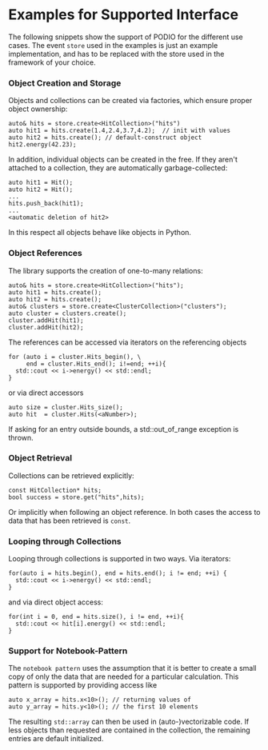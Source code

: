 # Examples for Supported Interface

The following snippets show the support of PODIO for the different use cases.
 The event `store` used in the examples is just an example implementation, and has to be replaced with the store used in the framework of your choice.

### Object Creation and Storage

Objects and collections can be created via factories, which ensure proper object ownership:

    auto& hits = store.create<HitCollection>("hits")
    auto hit1 = hits.create(1.4,2.4,3.7,4.2);  // init with values
    auto hit2 = hits.create(); // default-construct object
    hit2.energy(42.23);

In addition, individual objects can be created in the free. If they aren't attached to a collection, they are automatically garbage-collected:

    auto hit1 = Hit();
    auto hit2 = Hit();
    ...
    hits.push_back(hit1);
    ...
    <automatic deletion of hit2>

In this respect all objects behave like objects in Python.

### Object References

The library supports the creation of one-to-many relations:

    auto& hits = store.create<HitCollection>("hits");
    auto hit1 = hits.create();
    auto hit2 = hits.create();
    auto& clusters = store.create<ClusterCollection>("clusters");
    auto cluster = clusters.create();
    cluster.addHit(hit1);
    cluster.addHit(hit2);

The references can be accessed via iterators on the referencing objects

    for (auto i = cluster.Hits_begin(), \
         end = cluster.Hits_end(); i!=end; ++i){
      std::cout << i->energy() << std::endl;
    }

or via direct accessors

    auto size = cluster.Hits_size();
    auto hit  = cluster.Hits(<aNumber>);

If asking for an entry outside bounds, a std::out_of_range exception is thrown.


### Object Retrieval

Collections can be retrieved explicitly:

    const HitCollection* hits;
    bool success = store.get("hits",hits);

Or implicitly when following an object reference. In both cases the access to data that has been retrieved is `const`.


### Looping through Collections
Looping through collections is supported in two ways. Via iterators:

    for(auto i = hits.begin(), end = hits.end(); i != end; ++i) {
      std::cout << i->energy() << std::endl;
    }

and via direct object access:

    for(int i = 0, end = hits.size(), i != end, ++i){
      std::cout << hit[i].energy() << std::endl;
    }


### Support for Notebook-Pattern

The `notebook pattern` uses the assumption that it is better to create a small
copy of only the data that are needed for a particular calculation. This
pattern is supported by providing access like

    auto x_array = hits.x<10>(); // returning values of
    auto y_array = hits.y<10>(); // the first 10 elements

The resulting `std::array` can then be used in (auto-)vectorizable code.
If less objects than requested are contained in the collection, the remaining entries are default initialized.
